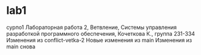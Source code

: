 # lab1
сурпо1
Лабораторная работа 2, Ветвление, Системы управления разработкой программного обеспечения, Кочеткова К., группа 231-334
Изменения из conflict-vetka-2
Новые изменения из main
Изменения из main снова

 
 